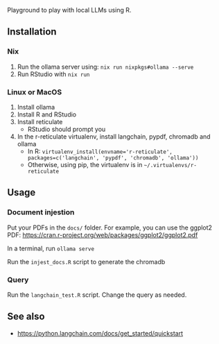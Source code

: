 Playground to play with local LLMs using R.

## Installation

### Nix
1. Run the ollama server using: `nix run nixpkgs#ollama --serve`
2. Run RStudio with `nix run`


### Linux or MacOS
1. Install ollama
2. Install R and RStudio
3. Install reticulate
   * RStudio should prompt you
4. In the r-reticulate virtualenv, install langchain, pypdf, chromadb
   and ollama
   * In R: `virtualenv_install(envname='r-reticulate', packages=c('langchain', 'pypdf', 'chromadb', 'ollama'))`
   * Otherwise, using pip, the virtualenv is in `~/.virtualenvs/r-reticulate`

## Usage

### Document injestion
Put your PDFs in the `docs/` folder.  For example, you can use the ggplot2 PDF: https://cran.r-project.org/web/packages/ggplot2/ggplot2.pdf

In a terminal, run `ollama serve`

Run the `injest_docs.R` script to generate the chromadb

### Query
Run the `langchain_test.R` script.  Change the query as needed.

## See also
* https://python.langchain.com/docs/get_started/quickstart

